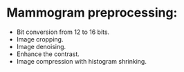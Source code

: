 # Mammogram preprocessing:

- Bit conversion from 12 to 16 bits.
- Image cropping.
- Image denoising.
- Enhance the contrast.
- Image compression with histogram shrinking.
